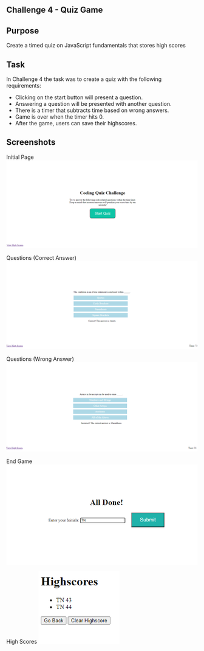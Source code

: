 ## Challenge 4 - Quiz Game

## Purpose

Create a timed quiz on JavaScript fundamentals that stores high scores

## Task
In Challenge 4 the task was to create a quiz with the following requirements:
- Clicking on the start button will present a question.
- Answering a question will be presented with another question.
- There is a timer that subtracts time based on wrong answers.
- Game is over when the timer hits 0.
- After the game, users can save their highscores.

## Screenshots
Initial Page
![](assets/images/QuizGameScreenshot1.png)

Questions (Correct Answer)
![](assets/images/QuizGameScreenshot2.png)

Questions (Wrong Answer)
![](assets/images/QuizGameScreenshot3.png)

End Game
![](/assets/images/QuizGameScreenshot4.png)

High Scores
![](/assets/images/HighscoreScreenshot.png)

